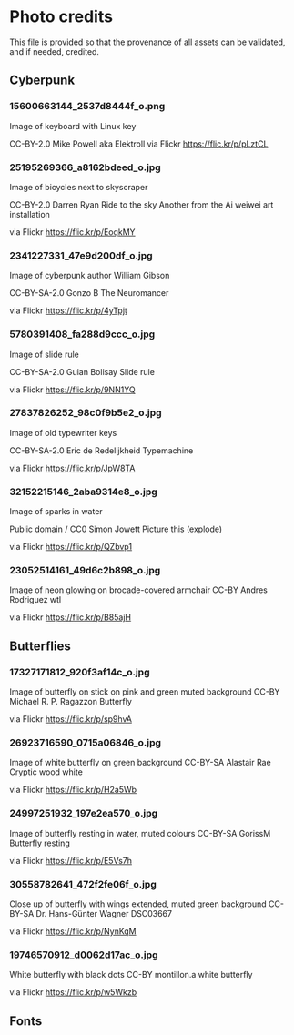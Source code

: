 # Photo credits

This file is provided so that the provenance of all assets can be validated, and if needed, credited.

## Cyberpunk

### 15600663144_2537d8444f_o.png

Image of keyboard with Linux key

CC-BY-2.0
Mike Powell aka Elektroll
via Flickr
https://flic.kr/p/pLztCL

### 25195269366_a8162bdeed_o.jpg

Image of bicycles next to skyscraper

CC-BY-2.0
Darren Ryan
Ride to the sky
Another from the Ai weiwei art installation

via Flickr
https://flic.kr/p/EoqkMY

### 2341227331_47e9d200df_o.jpg

Image of cyberpunk author William Gibson

CC-BY-SA-2.0
Gonzo B
The Neuromancer

via Flickr
https://flic.kr/p/4yTpjt

### 5780391408_fa288d9ccc_o.jpg

Image of slide rule

CC-BY-SA-2.0
Guian Bolisay
Slide rule

via Flickr
https://flic.kr/p/9NN1YQ


### 27837826252_98c0f9b5e2_o.jpg

Image of old typewriter keys

CC-BY-SA-2.0
Eric de Redelijkheid
Typemachine

via Flickr
https://flic.kr/p/JpW8TA


### 32152215146_2aba9314e8_o.jpg

Image of sparks in water

Public domain / CC0
Simon Jowett
Picture this (explode)

via Flickr
https://flic.kr/p/QZbvp1


### 23052514161_49d6c2b898_o.jpg

Image of neon glowing on brocade-covered armchair
CC-BY
Andres Rodriguez
wtl

via Flickr
https://flic.kr/p/B85ajH

## Butterflies

### 17327171812_920f3af14c_o.jpg

Image of butterfly on stick on pink and green muted background
CC-BY
Michael R. P. Ragazzon
Butterfly

via Flickr
https://flic.kr/p/sp9hvA


### 26923716590_0715a06846_o.jpg

Image of white butterfly on green background
CC-BY-SA
Alastair Rae
Cryptic wood white

via Flickr
https://flic.kr/p/H2a5Wb


### 24997251932_197e2ea570_o.jpg

Image of butterfly resting in water, muted colours
CC-BY-SA
GorissM
Butterfly resting

via Flickr
https://flic.kr/p/E5Vs7h

### 30558782641_472f2fe06f_o.jpg

Close up of butterfly with wings extended, muted green background
CC-BY-SA
Dr. Hans-Günter Wagner
DSC03667

via Flickr
https://flic.kr/p/NynKqM


### 19746570912_d0062d17ac_o.jpg

White butterfly with black dots
CC-BY
montillon.a
white butterfly


via Flickr
https://flic.kr/p/w5Wkzb




## Fonts
